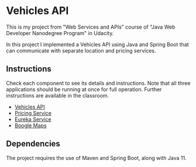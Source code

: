 # Vehicles API

This is my project from "Web Services and APIs" course of "Java Web Developer Nanodegree Program" in Udacity.

In this project I implemented a Vehicles API using Java and Spring Boot
that can communicate with separate location and pricing services.

## Instructions

Check each component to see its details and instructions. Note that all three applications
should be running at once for full operation. Further instructions are available in the classroom.

- [Vehicles API](vehicles-api/README.md)
- [Pricing Service](pricing-service/README.md)
- [Eureka Service](eureka/README.md)
- [Boogle Maps](boogle-maps/README.md)

## Dependencies

The project requires the use of Maven and Spring Boot, along with Java 11.
